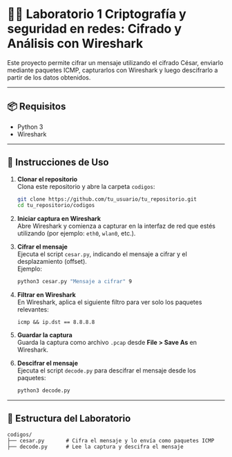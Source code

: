 # 🕵️‍♂️ Laboratorio 1 Criptografía y seguridad en redes: Cifrado y Análisis con Wireshark

Este proyecto permite cifrar un mensaje utilizando el cifrado César, enviarlo mediante paquetes ICMP, capturarlos con Wireshark y luego descifrarlo a partir de los datos obtenidos.

---

## 📦 Requisitos

- Python 3
- Wireshark

---

## 🚀 Instrucciones de Uso

1. **Clonar el repositorio**  
   Clona este repositorio y abre la carpeta `codigos`:
   ```bash
   git clone https://github.com/tu_usuario/tu_repositorio.git
   cd tu_repositorio/codigos
   ```

2. **Iniciar captura en Wireshark**  
   Abre Wireshark y comienza a capturar en la interfaz de red que estés utilizando (por ejemplo: `eth0`, `wlan0`, etc.).

3. **Cifrar el mensaje**  
   Ejecuta el script `cesar.py`, indicando el mensaje a cifrar y el desplazamiento (offset).  
   Ejemplo:
   ```bash
   python3 cesar.py "Mensaje a cifrar" 9
   ```

4. **Filtrar en Wireshark**  
   En Wireshark, aplica el siguiente filtro para ver solo los paquetes relevantes:
   ```
   icmp && ip.dst == 8.8.8.8
   ```

5. **Guardar la captura**  
   Guarda la captura como archivo `.pcap` desde **File > Save As** en Wireshark.

6. **Descifrar el mensaje**  
   Ejecuta el script `decode.py` para descifrar el mensaje desde los paquetes:
   ```bash
   python3 decode.py
   ```

---

## 📁 Estructura del Laboratorio

```
codigos/
├── cesar.py       # Cifra el mensaje y lo envía como paquetes ICMP
├── decode.py      # Lee la captura y descifra el mensaje
```



